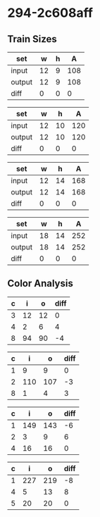 # 294-2c608aff
## Train Sizes

|set|w|h|A|
|---|---|---|---|
|input|12|9|108|
|output|12|9|108|
|diff|0|0|0|


|set|w|h|A|
|---|---|---|---|
|input|12|10|120|
|output|12|10|120|
|diff|0|0|0|


|set|w|h|A|
|---|---|---|---|
|input|12|14|168|
|output|12|14|168|
|diff|0|0|0|


|set|w|h|A|
|---|---|---|---|
|input|18|14|252|
|output|18|14|252|
|diff|0|0|0|


## Color Analysis

|c|i|o|diff|
|---|---|---|---|
|3|12|12|0|
|4|2|6|4|
|8|94|90|-4|


|c|i|o|diff|
|---|---|---|---|
|1|9|9|0|
|2|110|107|-3|
|8|1|4|3|


|c|i|o|diff|
|---|---|---|---|
|1|149|143|-6|
|2|3|9|6|
|4|16|16|0|


|c|i|o|diff|
|---|---|---|---|
|1|227|219|-8|
|4|5|13|8|
|5|20|20|0|

